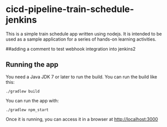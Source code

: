 # cicd-pipeline-train-schedule-jenkins

This is a simple train schedule app written using nodejs. It is intended to be used as a sample application for a series of hands-on learning activities.

##adding a comment to test webhook integration into jenkins2

## Running the app

You need a Java JDK 7 or later to run the build. You can run the build like this:

    ./gradlew build

You can run the app with:

    ./gradlew npm_start

Once it is running, you can access it in a browser at [http://localhost:3000](http://localhost:3000)
